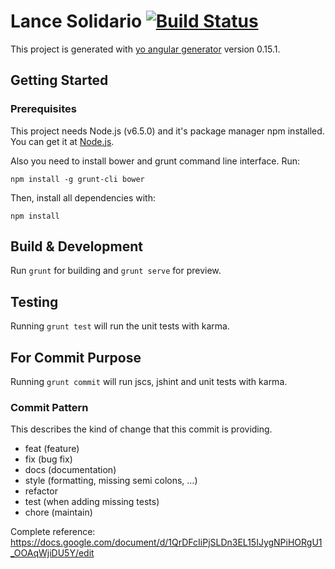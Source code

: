 # Lance Solidario [![Build Status](https://travis-ci.org/cagrispan/LanceSolidario.svg?branch=master)](https://travis-ci.org/cagrispan/LanceSolidario)


This project is generated with [yo angular generator](https://github.com/yeoman/generator-angular)
version 0.15.1.

## Getting Started

### Prerequisites

This project needs Node.js (v6.5.0) and it's package manager npm installed. You can get it at [Node.js](https://nodejs.org/en/).

Also you need to install bower and grunt command line interface. Run:

```
npm install -g grunt-cli bower
```

Then, install all dependencies with:

```
npm install
```

## Build & Development

Run `grunt` for building and `grunt serve` for preview.

## Testing

Running `grunt test` will run the unit tests with karma.

## For Commit Purpose

Running `grunt commit` will run jscs, jshint and unit tests with karma.

### Commit Pattern

This describes the kind of change that this commit is providing.

- feat (feature)
- fix (bug fix)
- docs (documentation)
- style (formatting, missing semi colons, …)
- refactor
- test (when adding missing tests)
- chore (maintain)

Complete reference:
https://docs.google.com/document/d/1QrDFcIiPjSLDn3EL15IJygNPiHORgU1_OOAqWjiDU5Y/edit
